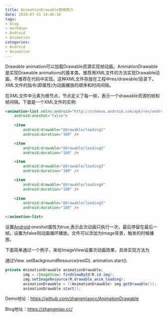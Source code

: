 ```yaml
---
title: AnimationDrawable使用简介
date: 2018-07-31 14:46:16
tags:
- blog
- markdown
- Android 
- Animation
categories:
- Android
- Animation 
---
```


Drawable animation可以加载Drawable资源实现帧动画。AnimationDrawable是实现Drawable animations的基本类。推荐用XML文件的方法实现Drawable动画，不推荐在代码中实现。这种XML文件存放在工程中res/drawable/目录下。XML文件的指令(即属性)为动画播放的顺序和时间间隔。

​     在XML文件中<animation-list>元素为根节点，<item>节点定义了每一帧，表示一个drawable资源的帧和帧间隔。下面是一个XML文件的实例:

```html
<animation-list xmlns:android="http://schemas.android.com/apk/res/android"
    android:oneshot="false">
    
    <item
        android:drawable="@drawable/loading1"
        android:duration="100" />

    <item
        android:drawable="@drawable/loading2"
        android:duration="100" />

    <item
        android:drawable="@drawable/loading3"
        android:duration="100" />

    <item
        android:drawable="@drawable/loading4"
        android:duration="100" />
        
    <item
        android:drawable="@drawable/loading5"
        android:duration="100" />

</animation-list>
```

 设置[Android](http://lib.csdn.net/base/android):oneshot属性为true,表示此次动画只执行一次，最后停留在最后一帧。设置为false则动画循环播放。文件可以添加为Image背景，触发的时候播放。

下面简单通过一个例子，来给ImageView设置次动画效果，具体实现方法为

通过View. setBackgroundResource(resID).    animation.start().

```java
private AnimationDrawable animationDrawable;
	    img = (ImageView) findViewById(R.id.img);
	    img.setImageResource(R.drawable.anim_loading);
	    animationDrawable = ((AnimationDrawable) img.getDrawable());
	    animationDrawable.start();
```

 

Demo地址：https://github.com/zhangmiaocc/AnimationDrawable 

Blog地址：https://zhangmiao.cc/